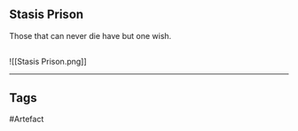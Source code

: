 ## Stasis Prison
Those that can never die have but one wish.
## 
![[Stasis Prison.png]]

---
## Tags
#Artefact